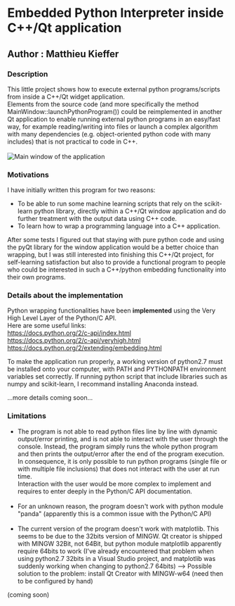# Embedded Python Interpreter inside C++/Qt application
## Author : Matthieu Kieffer

### Description
This little project shows how to execute external python programs/scripts from inside a C++/Qt widget application.<br/>
Elements from the source code (and more specifically the method MainWindow::launchPythonProgram()) could be reimplemented in another Qt application to enable running external python programs in an easy/fast way, for example reading/writing into files or launch a complex algorithm with many dependencies (e.g. object-oriented python code with many includes) that is not practical to code in C++.<br/><br/>
![Main window of the application](https://user-images.githubusercontent.com/25090342/29821873-b9be613c-8cc9-11e7-91f8-e8f8e50e5acd.png "Main window of the application")

### Motivations
I have initially written this program for two reasons:
- To be able to run some machine learning scripts that rely on the scikit-learn python library, directly within a C++/Qt window application and do further treatment with the output data using C++ code.
- To learn how to wrap a programming language into a C++ application.

After some tests I figured out that staying with pure python code and using the pyQt library for the window application would be a better choice than wrapping, but I was still interested into finishing this C++/Qt project, for self-learning satisfaction but also to provide a functional program to people who could be interested in such a C++/python embedding functionality into their own programs.

### Details about the implementation
Python wrapping functionalities have been <strong>implemented</strong> using the Very High Level Layer of the Python/C API.<br/>
Here are some useful links:<br/>
https://docs.python.org/2/c-api/index.html<br/>
https://docs.python.org/2/c-api/veryhigh.html<br/>
https://docs.python.org/2/extending/embedding.html

To make the application run properly, a working version of python2.7 must be installed onto your computer, with PATH and PYTHONPATH environment variables set correctly.
If running python script that include libraries such as numpy and scikit-learn, I recommand installing Anaconda instead. 

...more details coming soon...

### Limitations
- The program is not able to read python files line by line with dynamic output/error printing, and is not able to interact with the user through the console. Instead, the program simply runs the whole python program and then prints the output/error after the end of the program execution.<br/>
In consequence, it is only possible to run python programs (single file or with multiple file inclusions) that does not interact with the user at run time.<br/>
Interaction with the user would be more complex to implement and requires to enter deeply in the Python/C API documentation.
<br/><br/>
- For an unknown reason, the program doesn't work with python module "panda" (apparently this is a common issue with the Python/C API)
<br/><br/>
- The current version of the program doesn't work with matplotlib. This seems to be due to the 32bits version of MINGW.
Qt creator is shipped with MINGW 32Bit, not 64Bit, but python module matplotlib apparently require 64bits to work (I've already encountered that problem when using python2.7 32bits in a Visual Studio project, and matplotlib was suddenly working when changing to python2.7 64bits)
--> Possible solution to the problem: install Qt Creator with MINGW-w64 (need then to be configured by hand)


(coming soon)
